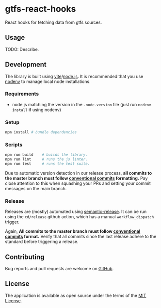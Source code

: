 # gtfs-react-hooks

React hooks for fetching data from gtfs sources.

## Usage

TODO: Describe.

## Development

The library is built using [vite][vite]/[node.js][nodejs]. It is recommended that you use
[nodenv][nodenv] to manage local node installations.

### Requirements

- node.js matching the version in the `.node-version` file (just run `nodenv install` if using nodenv)

### Setup

```sh
npm install # bundle dependencies
```

### Scripts

```sh
npm run build    # builds the library.
npm run lint     # runs the js linter.
npm run test     # runs the test suite.
```

Due to automatic version detection in our release process, **all commits to the master branch must follow
[conventional commits][conventional-commits] formatting.** Pay close attention to this when squashing your PRs and
setting your commit messages on the main branch.

### Release

Releases are (mostly) automated using [semantic-release][semantic-release]. It can be run using the `cd/release` github
action, which has a manual `workflow_dispatch` trigger.

Again, **All commits to the master branch must follow [conventional commits][conventional-commits] format.** Verify
that all commits since the last release adhere to the standard before triggering a release.

## Contributing

Bug reports and pull requests are welcome on [GitHub][github].

## License

The application is available as open source under the terms of the [MIT License](license).

[conventional-commits]: https://www.conventionalcommits.org/en/v1.0.0/#summary
[github]: https://github.com/umts/gtfs-react-hooks
[license]: https://opensource.org/licenses/MIT
[nodejs]: https://nodejs.org
[nodenv]: https://github.com/nodenv/nodenv
[npm]: https://www.npmjs.com
[semantic-release]: https://github.com/semantic-release/semantic-release
[vite]: https://vitejs.dev
